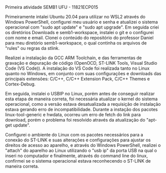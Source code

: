 Primeira atividade SEMB1 UFU - 11821ECP015

Primeiramente intalei Ubuntu 20.04 para utilizar no WSL2 através do Windows PowerShell, 
configurei meu usuário e senha e atualizei o sistema operacional com "sudo apt update"
e "sudo apt upgrade". Em seguida criei os diretórios Downloads e semb1-workspace, instalei
o git e o configurei com nome e email. Clonei o conteúdo do repositório do professor Daniel
para meu diretório semb1-workspace, o qual continha os arquivos de "rules" ou regras da stlink.

Realizei a instalação da GCC ARM Toolchain, e das ferramentas de gravação e depuração de código
(OpenOCD, ST-LINK Tools, Visual Studio Code (VS Code)). A instalação do VS Code foi realizada
tanto no Linux quanto no Windows, em conjunto com suas configurações e downloads das principais
extensões: C/C++, C/C++ Extension Pack, C/C++ Themes e Cortex-Debug.

Em seguida, instalei o USBIP no Linux, porém antes de conseguir realizar esta etapa de maneira
correta, foi necessária atualizar o kernel do sistema operacional, como a versão estava desatualizada
a requisição de instalação estava gerando erro de incompatibilidade. Durante a instação dos pacotes
linux-tool-generic e hwdata, ocorreu um erro de fetch do link para download, porém o problema foi
resolvido através da atualização do "apt-get update".

Configurei o ambiente do Linux com os pacotes necessários para a conexão do ST-LINK e suas alterações
e configurações para ajustar os direitos de acesso ao aparelho, e através do Windows PowerShell, 
realizei o "attach" do aparelho ao Linux utilizando o "usb ip" da porta USB na qual o inseri no computador
e finalmente, através do command line do linux, confirmei se o sistema operacional estava reconhecendo o
ST-LINK de maneira correta.

